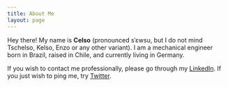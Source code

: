 ```yaml
---
title: About Me
layout: page
---
```

Hey there! My name is **Celso** (pronounced sˈɛwsu, but I do not mind Tschelso, Kelso, Enzo or any other variant). I am a mechanical engineer born in Brazil, raised in Chile, and currently living in Germany.

If you wish to contact me professionally, please go through my [LinkedIn](https://www.linkedin.com/in/celso-rangel-jr-20a21828/). If you just wish to ping me, try [Twitter](https://twitter.com/celsound25).

